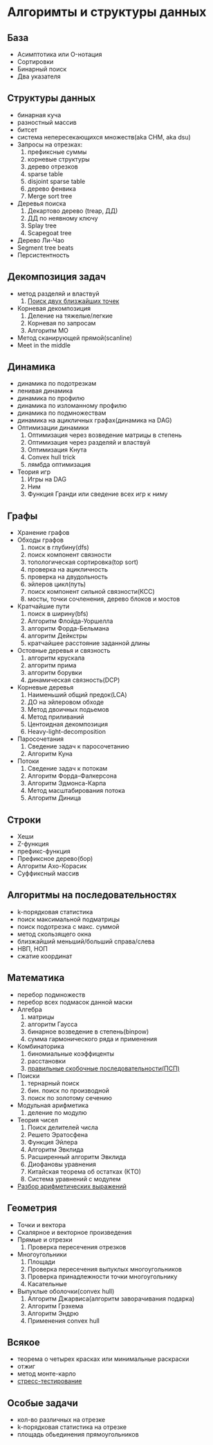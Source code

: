 # **Алгоримты и структуры данных**

## База

- Асимптотика или O-нотация
- Сортировки
- Бинарный поиск
- Два указателя

## Структуры данных

- бинарная куча
- разностный массив
- битсет
- система непересекающихся множеств(aka СНМ, aka dsu)
- Запросы на отрезках:
    1. префиксные суммы
    2. корневые структуры
    3. дерево отрезков
    4. sparse table
    5. disjoint sparse table
    6. дерево фенвика
    7. Merge sort tree
- Деревья поиска
    1. Декартово дерево (treap, ДД)
    2. ДД по неявному ключу
    3. Splay tree
    4. Scapegoat tree
- Дерево Ли-Чао
- Segment tree beats
- Персистентность

## Декомпозиция задач

- метод разделяй и властвуй
    1. [Поиск двух близжайших точек](/Algos/geometry/2_closest_points.md)
- Корневая декомпозиция
    1. Деление на тяжелые/легкие
    2. Корневая по запросам
    3. Алгоритм МО
- Метод сканирующей прямой(scanline)
- Meet in the middle

## Динамика

- динамика по подотрезкам
- ленивая динамика
- динамика по профилю
- динамика по изломанному профилю
- динамика по подмножествам
- динамика на ацикличных графах(динамика на DAG)
- Оптимизации динамики
    1. Оптимизация через возведение матрицы в степень
    2. Оптимизация через разделяй и властвуй
    3. Оптимизация Кнута
    4. Convex hull trick
    5. лямбда оптимизация
- Теория игр
    1. Игры на DAG
    2. Ним
    3. Функция Гранди или сведение всех игр к ниму

## Графы

- Хранение графов
- Обходы графов
    1. поиск в глубину(dfs)
    2. поиск компонент связности
    3. топологическая сортировка(top sort)
    4. проверка на ацикличность
    5. проверка на двудольность
    6. эйлеров цикл(путь)
    7. поиск компонент сильной связности(КСС)
    8. мосты, точки сочленения, дерево блоков и мостов
- Кратчайшие пути
    1. поиск в ширину(bfs)
    2. Алгоритм Флойда-Уоршелла
    3. алгоритм Форда-Бельмана
    4. алгоритм Дейкстры
    5. кратчайшее расстояние заданной длины
- Остовные деревья и связность
    1. алгоритм крускала
    2. алгоритм прима
    3. алгоритм борувки
    4. динамическая связность(DCP)
- Корневые деревья
    1. Наименьший общий предок(LCA)
    2. ДО на эйлеровом обходе
    3. Метод двоичных подьемов
    4. Метод приливаний
    5. Центоидная декомпозиция
    6. Heavy-light-decomposition
- Паросочетания
    1. Сведение задач к паросочетанию
    2. Алгоритм Куна
- Потоки
    1. Сведение задач к потокам
    2. Алгоритм Форда-Фалкерсона
    3. Алгоритм Эдмонса-Карпа
    4. Метод масштабирования потока
    5. Алгоритм Диница

## Строки

- Хеши
- Z-функция
- префикс-функция
- Префиксное дерево(бор)
- Алгоритм Ахо-Корасик
- Суффиксный массив

## Алгоритмы на последовательностях

- k-порядковая статистика
- поиск максимальной подматрицы
- поиск подотрезка с макс. суммой
- метод скользящего окна
- близжайший меньший/больший справа/слева
- НВП, НОП
- сжатие координат

## Математика

- перебор подмножеств
- перебор всех подмасок данной маски
- Алгебра
    1. матрицы
    2. алгоритм Гаусса
    3. бинарное возведение в степень(binpow)
    4. сумма гармонического ряда и применения
- Комбинаторика
    1. биномиальные коэффиценты
    2. расстановки
    3. [правильные скобочные последовательности(ПСП)](Algos/PSP.md)
- Поиски
    1. тернарный поиск
    2. бин. поиск по производной
    3. поиск по золотому сечению
- Модульная арифметика
    1. деление по модулю
- Теория чисел
    1. Поиск делителей числа
    2. Решето Эратосфена
    3. Функция Эйлера
    4. Алгоритм Эвклида
    5. Расширенный алгоритм Эвклида
    6. Диофановы уравнения
    7. Китайская теорема об остатках (КТО)
    8. Система уравнений с модулем
- [Разбор арифметических выражений](Algos/Reversed_Polish_Notation.md)

## Геометрия

- Точки и вектора
- Скалярное и векторное произведения
- Прямые и отрезки
    1. Проверка пересечения отрезков
- Многоугольники
    1. Площади
    2. Проверка пересечения выпуклых многоугольников
    3. Проверка принадлежности точки многоугольнику
    4. Касательные
- Выпуклые оболочки(convex hull)
     1. Алгоритм Джарвиса(алгоритм заворачивания подарка)
     2. Алгоритм Грэхема
     3. Алгоритм Эндрю
     4. Применения convex hull

## Всякое

- теорема о четырех красках или минимальные раскраски
- отжиг
- метод монте-карло
- [стресс-тестирование](Algos/Stress-testing.md)

## Особые задачи

- кол-во различных на отрезке
- k-порядковая статистика на отрезке
- площадь обьединения прямоугольников
